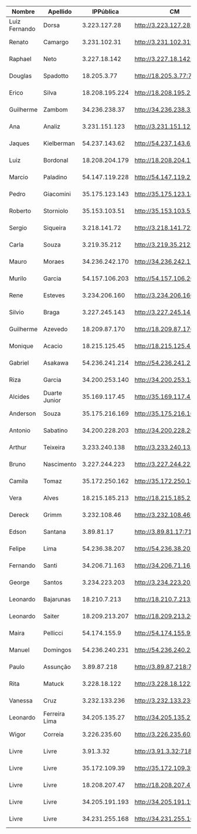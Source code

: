 
| Nombre        | Apellido      | IPPública      | CM                         | EFM                                | NIFI                            | NiFi Registry                             | Schema Registry            | SMM                        | Hue                        | CDSW                              |
|---------------|---------------|----------------|----------------------------|------------------------------------|---------------------------------|-------------------------------------------|----------------------------|----------------------------|----------------------------|-----------------------------------|
| Luiz Fernando | Dorsa         | 3.223.127.28   | http://3.223.127.28:7180   | http://3.223.127.28:10080/efm/ui   | http://3.223.127.28:8080/nifi   | http://3.223.127.28:18080/nifi-registry   | http://3.223.127.28:7788   | http://3.223.127.28:9991   | http://3.223.127.28:8888   | http://cdsw.3.223.127.28.nip.io   |
| Renato        | Camargo       | 3.231.102.31   | http://3.231.102.31:7180   | http://3.231.102.31:10080/efm/ui   | http://3.231.102.31:8080/nifi   | http://3.231.102.31:18080/nifi-registry   | http://3.231.102.31:7788   | http://3.231.102.31:9991   | http://3.231.102.31:8888   | http://cdsw.3.231.102.31.nip.io   |
| Raphael       | Neto          | 3.227.18.142   | http://3.227.18.142:7180   | http://3.227.18.142:10080/efm/ui   | http://3.227.18.142:8080/nifi   | http://3.227.18.142:18080/nifi-registry   | http://3.227.18.142:7788   | http://3.227.18.142:9991   | http://3.227.18.142:8888   | http://cdsw.3.227.18.142.nip.io   |
| Douglas       | Spadotto      | 18.205.3.77    | http://18.205.3.77:7180    | http://18.205.3.77:10080/efm/ui    | http://18.205.3.77:8080/nifi    | http://18.205.3.77:18080/nifi-registry    | http://18.205.3.77:7788    | http://18.205.3.77:9991    | http://18.205.3.77:8888    | http://cdsw.18.205.3.77.nip.io    |
| Erico         | Silva         | 18.208.195.224 | http://18.208.195.224:7180 | http://18.208.195.224:10080/efm/ui | http://18.208.195.224:8080/nifi | http://18.208.195.224:18080/nifi-registry | http://18.208.195.224:7788 | http://18.208.195.224:9991 | http://18.208.195.224:8888 | http://cdsw.18.208.195.224.nip.io |
| Guilherme     | Zambom        | 34.236.238.37  | http://34.236.238.37:7180  | http://34.236.238.37:10080/efm/ui  | http://34.236.238.37:8080/nifi  | http://34.236.238.37:18080/nifi-registry  | http://34.236.238.37:7788  | http://34.236.238.37:9991  | http://34.236.238.37:8888  | http://cdsw.34.236.238.37.nip.io  |
| Ana           | Analiz        | 3.231.151.123  | http://3.231.151.123:7180  | http://3.231.151.123:10080/efm/ui  | http://3.231.151.123:8080/nifi  | http://3.231.151.123:18080/nifi-registry  | http://3.231.151.123:7788  | http://3.231.151.123:9991  | http://3.231.151.123:8888  | http://cdsw.3.231.151.123.nip.io  |
| Jaques        | Kielberman    | 54.237.143.62  | http://54.237.143.62:7180  | http://54.237.143.62:10080/efm/ui  | http://54.237.143.62:8080/nifi  | http://54.237.143.62:18080/nifi-registry  | http://54.237.143.62:7788  | http://54.237.143.62:9991  | http://54.237.143.62:8888  | http://cdsw.54.237.143.62.nip.io  |
| Luiz          | Bordonal      | 18.208.204.179 | http://18.208.204.179:7180 | http://18.208.204.179:10080/efm/ui | http://18.208.204.179:8080/nifi | http://18.208.204.179:18080/nifi-registry | http://18.208.204.179:7788 | http://18.208.204.179:9991 | http://18.208.204.179:8888 | http://cdsw.18.208.204.179.nip.io |
| Marcio        | Paladino      | 54.147.119.228 | http://54.147.119.228:7180 | http://54.147.119.228:10080/efm/ui | http://54.147.119.228:8080/nifi | http://54.147.119.228:18080/nifi-registry | http://54.147.119.228:7788 | http://54.147.119.228:9991 | http://54.147.119.228:8888 | http://cdsw.54.147.119.228.nip.io |
| Pedro         | Giacomini     | 35.175.123.143 | http://35.175.123.143:7180 | http://35.175.123.143:10080/efm/ui | http://35.175.123.143:8080/nifi | http://35.175.123.143:18080/nifi-registry | http://35.175.123.143:7788 | http://35.175.123.143:9991 | http://35.175.123.143:8888 | http://cdsw.35.175.123.143.nip.io |
| Roberto       | Storniolo     | 35.153.103.51  | http://35.153.103.51:7180  | http://35.153.103.51:10080/efm/ui  | http://35.153.103.51:8080/nifi  | http://35.153.103.51:18080/nifi-registry  | http://35.153.103.51:7788  | http://35.153.103.51:9991  | http://35.153.103.51:8888  | http://cdsw.35.153.103.51.nip.io  |
| Sergio        | Siqueira      | 3.218.141.72   | http://3.218.141.72:7180   | http://3.218.141.72:10080/efm/ui   | http://3.218.141.72:8080/nifi   | http://3.218.141.72:18080/nifi-registry   | http://3.218.141.72:7788   | http://3.218.141.72:9991   | http://3.218.141.72:8888   | http://cdsw.3.218.141.72.nip.io   |
| Carla         | Souza         | 3.219.35.212   | http://3.219.35.212:7180   | http://3.219.35.212:10080/efm/ui   | http://3.219.35.212:8080/nifi   | http://3.219.35.212:18080/nifi-registry   | http://3.219.35.212:7788   | http://3.219.35.212:9991   | http://3.219.35.212:8888   | http://cdsw.3.219.35.212.nip.io   |
| Mauro         | Moraes        | 34.236.242.170 | http://34.236.242.170:7180 | http://34.236.242.170:10080/efm/ui | http://34.236.242.170:8080/nifi | http://34.236.242.170:18080/nifi-registry | http://34.236.242.170:7788 | http://34.236.242.170:9991 | http://34.236.242.170:8888 | http://cdsw.34.236.242.170.nip.io |
| Murilo        | Garcia        | 54.157.106.203 | http://54.157.106.203:7180 | http://54.157.106.203:10080/efm/ui | http://54.157.106.203:8080/nifi | http://54.157.106.203:18080/nifi-registry | http://54.157.106.203:7788 | http://54.157.106.203:9991 | http://54.157.106.203:8888 | http://cdsw.54.157.106.203.nip.io |
| Rene          | Esteves       | 3.234.206.160  | http://3.234.206.160:7180  | http://3.234.206.160:10080/efm/ui  | http://3.234.206.160:8080/nifi  | http://3.234.206.160:18080/nifi-registry  | http://3.234.206.160:7788  | http://3.234.206.160:9991  | http://3.234.206.160:8888  | http://cdsw.3.234.206.160.nip.io  |
| Silvio        | Braga         | 3.227.245.143  | http://3.227.245.143:7180  | http://3.227.245.143:10080/efm/ui  | http://3.227.245.143:8080/nifi  | http://3.227.245.143:18080/nifi-registry  | http://3.227.245.143:7788  | http://3.227.245.143:9991  | http://3.227.245.143:8888  | http://cdsw.3.227.245.143.nip.io  |
| Guilherme     | Azevedo       | 18.209.87.170  | http://18.209.87.170:7180  | http://18.209.87.170:10080/efm/ui  | http://18.209.87.170:8080/nifi  | http://18.209.87.170:18080/nifi-registry  | http://18.209.87.170:7788  | http://18.209.87.170:9991  | http://18.209.87.170:8888  | http://cdsw.18.209.87.170.nip.io  |
| Monique       | Acacio        | 18.215.125.45  | http://18.215.125.45:7180  | http://18.215.125.45:10080/efm/ui  | http://18.215.125.45:8080/nifi  | http://18.215.125.45:18080/nifi-registry  | http://18.215.125.45:7788  | http://18.215.125.45:9991  | http://18.215.125.45:8888  | http://cdsw.18.215.125.45.nip.io  |
| Gabriel       | Asakawa       | 54.236.241.214 | http://54.236.241.214:7180 | http://54.236.241.214:10080/efm/ui | http://54.236.241.214:8080/nifi | http://54.236.241.214:18080/nifi-registry | http://54.236.241.214:7788 | http://54.236.241.214:9991 | http://54.236.241.214:8888 | http://cdsw.54.236.241.214.nip.io |
| Riza          | Garcia        | 34.200.253.140 | http://34.200.253.140:7180 | http://34.200.253.140:10080/efm/ui | http://34.200.253.140:8080/nifi | http://34.200.253.140:18080/nifi-registry | http://34.200.253.140:7788 | http://34.200.253.140:9991 | http://34.200.253.140:8888 | http://cdsw.34.200.253.140.nip.io |
| Alcides       | Duarte Junior | 35.169.117.45  | http://35.169.117.45:7180  | http://35.169.117.45:10080/efm/ui  | http://35.169.117.45:8080/nifi  | http://35.169.117.45:18080/nifi-registry  | http://35.169.117.45:7788  | http://35.169.117.45:9991  | http://35.169.117.45:8888  | http://cdsw.35.169.117.45.nip.io  |
| Anderson      | Souza         | 35.175.216.169 | http://35.175.216.169:7180 | http://35.175.216.169:10080/efm/ui | http://35.175.216.169:8080/nifi | http://35.175.216.169:18080/nifi-registry | http://35.175.216.169:7788 | http://35.175.216.169:9991 | http://35.175.216.169:8888 | http://cdsw.35.175.216.169.nip.io |
| Antonio       | Sabatino      | 34.200.228.203 | http://34.200.228.203:7180 | http://34.200.228.203:10080/efm/ui | http://34.200.228.203:8080/nifi | http://34.200.228.203:18080/nifi-registry | http://34.200.228.203:7788 | http://34.200.228.203:9991 | http://34.200.228.203:8888 | http://cdsw.34.200.228.203.nip.io |
| Arthur        | Teixeira      | 3.233.240.138  | http://3.233.240.138:7180  | http://3.233.240.138:10080/efm/ui  | http://3.233.240.138:8080/nifi  | http://3.233.240.138:18080/nifi-registry  | http://3.233.240.138:7788  | http://3.233.240.138:9991  | http://3.233.240.138:8888  | http://cdsw.3.233.240.138.nip.io  |
| Bruno         | Nascimento    | 3.227.244.223  | http://3.227.244.223:7180  | http://3.227.244.223:10080/efm/ui  | http://3.227.244.223:8080/nifi  | http://3.227.244.223:18080/nifi-registry  | http://3.227.244.223:7788  | http://3.227.244.223:9991  | http://3.227.244.223:8888  | http://cdsw.3.227.244.223.nip.io  |
| Camila        | Tomaz         | 35.172.250.162 | http://35.172.250.162:7180 | http://35.172.250.162:10080/efm/ui | http://35.172.250.162:8080/nifi | http://35.172.250.162:18080/nifi-registry | http://35.172.250.162:7788 | http://35.172.250.162:9991 | http://35.172.250.162:8888 | http://cdsw.35.172.250.162.nip.io |
| Vera          | Alves         | 18.215.185.213 | http://18.215.185.213:7180 | http://18.215.185.213:10080/efm/ui | http://18.215.185.213:8080/nifi | http://18.215.185.213:18080/nifi-registry | http://18.215.185.213:7788 | http://18.215.185.213:9991 | http://18.215.185.213:8888 | http://cdsw.18.215.185.213.nip.io |
| Dereck        | Grimm         | 3.232.108.46   | http://3.232.108.46:7180   | http://3.232.108.46:10080/efm/ui   | http://3.232.108.46:8080/nifi   | http://3.232.108.46:18080/nifi-registry   | http://3.232.108.46:7788   | http://3.232.108.46:9991   | http://3.232.108.46:8888   | http://cdsw.3.232.108.46.nip.io   |
| Edson         | Santana       | 3.89.81.17     | http://3.89.81.17:7180     | http://3.89.81.17:10080/efm/ui     | http://3.89.81.17:8080/nifi     | http://3.89.81.17:18080/nifi-registry     | http://3.89.81.17:7788     | http://3.89.81.17:9991     | http://3.89.81.17:8888     | http://cdsw.3.89.81.17.nip.io     |
| Felipe        | Lima          | 54.236.38.207  | http://54.236.38.207:7180  | http://54.236.38.207:10080/efm/ui  | http://54.236.38.207:8080/nifi  | http://54.236.38.207:18080/nifi-registry  | http://54.236.38.207:7788  | http://54.236.38.207:9991  | http://54.236.38.207:8888  | http://cdsw.54.236.38.207.nip.io  |
| Fernando      | Santi         | 34.206.71.163  | http://34.206.71.163:7180  | http://34.206.71.163:10080/efm/ui  | http://34.206.71.163:8080/nifi  | http://34.206.71.163:18080/nifi-registry  | http://34.206.71.163:7788  | http://34.206.71.163:9991  | http://34.206.71.163:8888  | http://cdsw.34.206.71.163.nip.io  |
| George        | Santos        | 3.234.223.203  | http://3.234.223.203:7180  | http://3.234.223.203:10080/efm/ui  | http://3.234.223.203:8080/nifi  | http://3.234.223.203:18080/nifi-registry  | http://3.234.223.203:7788  | http://3.234.223.203:9991  | http://3.234.223.203:8888  | http://cdsw.3.234.223.203.nip.io  |
| Leonardo      | Bajarunas     | 18.210.7.213   | http://18.210.7.213:7180   | http://18.210.7.213:10080/efm/ui   | http://18.210.7.213:8080/nifi   | http://18.210.7.213:18080/nifi-registry   | http://18.210.7.213:7788   | http://18.210.7.213:9991   | http://18.210.7.213:8888   | http://cdsw.18.210.7.213.nip.io   |
| Leonardo      | Saiter        | 18.209.213.207 | http://18.209.213.207:7180 | http://18.209.213.207:10080/efm/ui | http://18.209.213.207:8080/nifi | http://18.209.213.207:18080/nifi-registry | http://18.209.213.207:7788 | http://18.209.213.207:9991 | http://18.209.213.207:8888 | http://cdsw.18.209.213.207.nip.io |
| Maira         | Pellicci      | 54.174.155.9   | http://54.174.155.9:7180   | http://54.174.155.9:10080/efm/ui   | http://54.174.155.9:8080/nifi   | http://54.174.155.9:18080/nifi-registry   | http://54.174.155.9:7788   | http://54.174.155.9:9991   | http://54.174.155.9:8888   | http://cdsw.54.174.155.9.nip.io   |
| Manuel        | Domingos      | 54.236.240.231 | http://54.236.240.231:7180 | http://54.236.240.231:10080/efm/ui | http://54.236.240.231:8080/nifi | http://54.236.240.231:18080/nifi-registry | http://54.236.240.231:7788 | http://54.236.240.231:9991 | http://54.236.240.231:8888 | http://cdsw.54.236.240.231.nip.io |
| Paulo         | Assunção      | 3.89.87.218    | http://3.89.87.218:7180    | http://3.89.87.218:10080/efm/ui    | http://3.89.87.218:8080/nifi    | http://3.89.87.218:18080/nifi-registry    | http://3.89.87.218:7788    | http://3.89.87.218:9991    | http://3.89.87.218:8888    | http://cdsw.3.89.87.218.nip.io    |
| Rita          | Matuck        | 3.228.18.122   | http://3.228.18.122:7180   | http://3.228.18.122:10080/efm/ui   | http://3.228.18.122:8080/nifi   | http://3.228.18.122:18080/nifi-registry   | http://3.228.18.122:7788   | http://3.228.18.122:9991   | http://3.228.18.122:8888   | http://cdsw.3.228.18.122.nip.io   |
| Vanessa       | Cruz          | 3.232.133.236  | http://3.232.133.236:7180  | http://3.232.133.236:10080/efm/ui  | http://3.232.133.236:8080/nifi  | http://3.232.133.236:18080/nifi-registry  | http://3.232.133.236:7788  | http://3.232.133.236:9991  | http://3.232.133.236:8888  | http://cdsw.3.232.133.236.nip.io  |
| Leonardo      | Ferreira Lima | 34.205.135.27  | http://34.205.135.27:7180  | http://34.205.135.27:10080/efm/ui  | http://34.205.135.27:8080/nifi  | http://34.205.135.27:18080/nifi-registry  | http://34.205.135.27:7788  | http://34.205.135.27:9991  | http://34.205.135.27:8888  | http://cdsw.34.205.135.27.nip.io  |
| Wigor         | Correia       | 3.226.235.60   | http://3.226.235.60:7180   | http://3.226.235.60:10080/efm/ui   | http://3.226.235.60:8080/nifi   | http://3.226.235.60:18080/nifi-registry   | http://3.226.235.60:7788   | http://3.226.235.60:9991   | http://3.226.235.60:8888   | http://cdsw.3.226.235.60.nip.io   |
| Livre         | Livre         | 3.91.3.32      | http://3.91.3.32:7180      | http://3.91.3.32:10080/efm/ui      | http://3.91.3.32:8080/nifi      | http://3.91.3.32:18080/nifi-registry      | http://3.91.3.32:7788      | http://3.91.3.32:9991      | http://3.91.3.32:8888      | http://cdsw.3.91.3.32.nip.io      |
| Livre         | Livre         | 35.172.109.39  | http://35.172.109.39:7180  | http://35.172.109.39:10080/efm/ui  | http://35.172.109.39:8080/nifi  | http://35.172.109.39:18080/nifi-registry  | http://35.172.109.39:7788  | http://35.172.109.39:9991  | http://35.172.109.39:8888  | http://cdsw.35.172.109.39.nip.io  |
| Livre         | Livre         | 18.208.207.47  | http://18.208.207.47:7180  | http://18.208.207.47:10080/efm/ui  | http://18.208.207.47:8080/nifi  | http://18.208.207.47:18080/nifi-registry  | http://18.208.207.47:7788  | http://18.208.207.47:9991  | http://18.208.207.47:8888  | http://cdsw.18.208.207.47.nip.io  |
| Livre         | Livre         | 34.205.191.193 | http://34.205.191.193:7180 | http://34.205.191.193:10080/efm/ui | http://34.205.191.193:8080/nifi | http://34.205.191.193:18080/nifi-registry | http://34.205.191.193:7788 | http://34.205.191.193:9991 | http://34.205.191.193:8888 | http://cdsw.34.205.191.193.nip.io |
| Livre         | Livre         | 34.231.255.168 | http://34.231.255.168:7180 | http://34.231.255.168:10080/efm/ui | http://34.231.255.168:8080/nifi | http://34.231.255.168:18080/nifi-registry | http://34.231.255.168:7788 | http://34.231.255.168:9991 | http://34.231.255.168:8888 | http://cdsw.34.231.255.168.nip.io |
